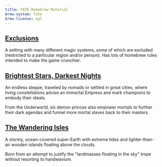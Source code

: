 ```yaml
---
title: FATE Homebrew Material
brew-system: fate
brew-license: ogl
---
```


## [Exclusions](exclusions/index.html)

A setting with many different magic systems, some of which are excluded
(restricted to a particular region and/or person). Has lots of homebrew
rules intended to make the game crunchier.

## [Brightest Stars, Darkest Nights](brightest-stars-darkest-nights/index.html)

An endless steppe, traveled by nomads or settled in great cities,
where living constellations advise an immortal Empress and mark champions
to embody their ideals.

From the Underworld, six demon princes also empower mortals to further their dark
agendas and funnel more mortal slaves back to their masters.

## [The Wandering Isles](wandering-isles/index.html)

A stormy, ocean-covered super-Earth with extreme tides and lighter-than-air wooden islands floating above the clouds.

Born from an attempt to justify the "landmasses floating in the sky" trope without resorting to handwavium.